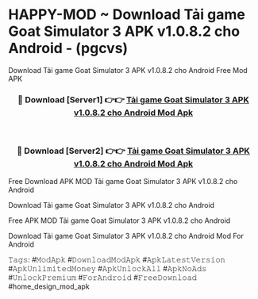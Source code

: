 # HAPPY-MOD ~ Download Tải game Goat Simulator 3 APK v1.0.8.2 cho Android - (pgcvs)
Download Tải game Goat Simulator 3 APK v1.0.8.2 cho Android Free Mod APK

<div align="center">
<h3>🔴 Download [Server1] 👉👉 <a href="https://apk-comot.site?title=Tải_game_Goat_Simulator_3_APK_v1.0.8.2_cho_Android">Tải game Goat Simulator 3 APK v1.0.8.2 cho Android Mod Apk</a></h3><br>

<h3>🔴 Download [Server2] 👉👉 <a href="https://apk-comot.site?title=Tải_game_Goat_Simulator_3_APK_v1.0.8.2_cho_Android">Tải game Goat Simulator 3 APK v1.0.8.2 cho Android Mod Apk</a></h3>
</div>


Free Download APK MOD Tải game Goat Simulator 3 APK v1.0.8.2 cho Android

Download Tải game Goat Simulator 3 APK v1.0.8.2 cho Android 

Free APK MOD Tải game Goat Simulator 3 APK v1.0.8.2 cho Android 

Download Tải game Goat Simulator 3 APK v1.0.8.2 cho Android Mod For Android

𝚃𝚊𝚐𝚜: #𝙼𝚘𝚍𝙰𝚙𝚔 #𝙳𝚘𝚠𝚗𝚕𝚘𝚊𝚍𝙼𝚘𝚍𝙰𝚙𝚔 #𝙰𝚙𝚔𝙻𝚊𝚝𝚎𝚜𝚝𝚅𝚎𝚛𝚜𝚒𝚘𝚗 #𝙰𝚙𝚔𝚄𝚗𝚕𝚒𝚖𝚒𝚝𝚎𝚍𝙼𝚘𝚗𝚎𝚢 #𝙰𝚙𝚔𝚄𝚗𝚕𝚘𝚌𝚔𝙰𝚕𝚕 #𝙰𝚙𝚔𝙽𝚘𝙰𝚍𝚜 #𝚄𝚗𝚕𝚘𝚌𝚔𝙿𝚛𝚎𝚖𝚒𝚞𝚖 #𝙵𝚘𝚛𝙰𝚗𝚍𝚛𝚘𝚒𝚍 #𝙵𝚛𝚎𝚎𝙳𝚘𝚠𝚗𝚕𝚘𝚊𝚍 #home_design_mod_apk
